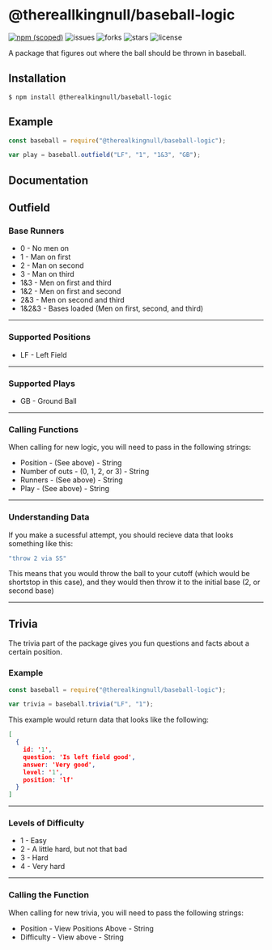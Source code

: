 # @thereallkingnull/baseball-logic

[![npm (scoped)](https://img.shields.io/npm/v/@therealkingnull/baseball-logic.svg)](https://www.npmjs.com/package/@therealkingnull/baseball-logic)
![issues](https://img.shields.io/github/issues/therealkingnull/baseball-logic) 
![forks](	https://img.shields.io/github/forks/therealkingnull/baseball-logic) 
![stars](https://img.shields.io/github/stars/therealkingnull/baseball-logic) 
![license](https://img.shields.io/github/license/therealkingnull/baseball-logic) 

A package that figures out where the ball should be thrown in baseball.

## Installation

```
$ npm install @therealkingnull/baseball-logic
```

## Example

```js
const baseball = require("@therealkingnull/baseball-logic");

var play = baseball.outfield("LF", "1", "1&3", "GB");
```

## Documentation
## Outfield
### Base Runners
* 0 - No men on 
* 1 - Man on first
* 2 - Man on second
* 3 - Man on third
* 1&3 - Men on first and third
* 1&2 - Men on first and second
* 2&3 - Men on second and third
* 1&2&3 - Bases loaded (Men on first, second, and third)
---
### Supported Positions
* LF - Left Field
---
### Supported Plays
* GB - Ground Ball
---
### Calling Functions
When calling for new logic, you will need to pass in the following strings:
* Position - (See above) - String
* Number of outs - (0, 1, 2, or 3) - String
* Runners - (See above) - String
* Play - (See above) - String
---
### Understanding Data
If you make a sucessful attempt, you should recieve data that looks something like this:
```js
"throw 2 via SS"
```
This means that you would throw the ball to your cutoff (which would be shortstop in this case), and they would then throw it to the initial base (2, or second base)

---
## Trivia
The trivia part of the package gives you fun questions and facts about a certain position.
### Example
```js
const baseball = require("@therealkingnull/baseball-logic");

var trivia = baseball.trivia("LF", "1");
```
This example would return data that looks like the following:
```json
[
  {
    id: '1',
    question: 'Is left field good',
    answer: 'Very good',
    level: '1',
    position: 'lf'
  }
]
```
---
### Levels of Difficulty
* 1 - Easy
* 2 - A little hard, but not that bad
* 3 - Hard
* 4 - Very hard
---
### Calling the Function
When calling for new trivia, you will need to pass the following strings:
* Position - View Positions Above - String
* Difficulty - View above - String
